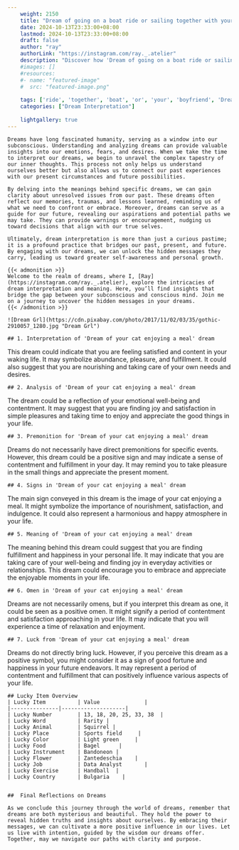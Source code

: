 ```yaml
---
    weight: 2150
    title: "Dream of going on a boat ride or sailing together with your boyfriend"  # Assuming 'title' column exists
    date: 2024-10-13T23:33:00+08:00
    lastmod: 2024-10-13T23:33:00+08:00
    draft: false
    author: "ray"
    authorLink: "https://instagram.com/ray._.atelier"
    description: "Discover how 'Dream of going on a boat ride or sailing together with your boyfriend' can interpret your future and uncover its significant meanings in your life."
    #images: []
    #resources:
    #- name: "featured-image"
    #  src: "featured-image.png"
    
    tags: ['ride', 'together', 'boat', 'or', 'your', 'boyfriend', 'Dream', 'going', 'sailing', 'a', 'on', 'of', 'with']
    categories: ["Dream Interpretation"]
    
    lightgallery: true
---
```

    
    Dreams have long fascinated humanity, serving as a window into our subconscious. Understanding and analyzing dreams can provide valuable insights into our emotions, fears, and desires. When we take the time to interpret our dreams, we begin to unravel the complex tapestry of our inner thoughts. This process not only helps us understand ourselves better but also allows us to connect our past experiences with our present circumstances and future possibilities.
    
    By delving into the meanings behind specific dreams, we can gain clarity about unresolved issues from our past. These dreams often reflect our memories, traumas, and lessons learned, reminding us of what we need to confront or embrace. Moreover, dreams can serve as a guide for our future, revealing our aspirations and potential paths we may take. They can provide warnings or encouragement, nudging us toward decisions that align with our true selves.
    
    Ultimately, dream interpretation is more than just a curious pastime; it is a profound practice that bridges our past, present, and future. By engaging with our dreams, we can unlock the hidden messages they carry, leading us toward greater self-awareness and personal growth.
    
    {{< admonition >}}
    Welcome to the realm of dreams, where I, [Ray](https://instagram.com/ray._.atelier), explore the intricacies of dream interpretation and meaning. Here, you’ll find insights that bridge the gap between your subconscious and conscious mind. Join me on a journey to uncover the hidden messages in your dreams.
    {{< /admonition >}}
    
    ![Dream Grl](https://cdn.pixabay.com/photo/2017/11/02/03/35/gothic-2910057_1280.jpg "Dream Grl")
    
    ## 1. Interpretation of 'Dream of your cat enjoying a meal' dream
    
This dream could indicate that you are feeling satisfied and content in your waking life. It may symbolize abundance, pleasure, and fulfillment. It could also suggest that you are nourishing and taking care of your own needs and desires.
    
    ## 2. Analysis of 'Dream of your cat enjoying a meal' dream
    
The dream could be a reflection of your emotional well-being and contentment. It may suggest that you are finding joy and satisfaction in simple pleasures and taking time to enjoy and appreciate the good things in your life.
    
    ## 3. Premonition for 'Dream of your cat enjoying a meal' dream
    
Dreams do not necessarily have direct premonitions for specific events. However, this dream could be a positive sign and may indicate a sense of contentment and fulfillment in your day. It may remind you to take pleasure in the small things and appreciate the present moment.
    
    ## 4. Signs in 'Dream of your cat enjoying a meal' dream
    
The main sign conveyed in this dream is the image of your cat enjoying a meal. It might symbolize the importance of nourishment, satisfaction, and indulgence. It could also represent a harmonious and happy atmosphere in your life.
    
    ## 5. Meaning of 'Dream of your cat enjoying a meal' dream
    
The meaning behind this dream could suggest that you are finding fulfillment and happiness in your personal life. It may indicate that you are taking care of your well-being and finding joy in everyday activities or relationships. This dream could encourage you to embrace and appreciate the enjoyable moments in your life.
    
    ## 6. Omen in 'Dream of your cat enjoying a meal' dream
    
Dreams are not necessarily omens, but if you interpret this dream as one, it could be seen as a positive omen. It might signify a period of contentment and satisfaction approaching in your life. It may indicate that you will experience a time of relaxation and enjoyment.
    
    ## 7. Luck from 'Dream of your cat enjoying a meal' dream
    
Dreams do not directly bring luck. However, if you perceive this dream as a positive symbol, you might consider it as a sign of good fortune and happiness in your future endeavors. It may represent a period of contentment and fulfillment that can positively influence various aspects of your life.
    
    ## Lucky Item Overview
    | Lucky Item          | Value              |
    |---------------|--------------------|
    | Lucky Number        | 13, 18, 20, 25, 33, 38  |
    | Lucky Word          | Rarity |
    | Lucky Animal        | Squirrel |
    | Lucky Place         | Sports field     |
    | Lucky Color         | Light green     |
    | Lucky Food          | Bagel      |
    | Lucky Instrument    | Bandoneon |
    | Lucky Flower        | Zantedeschia    |
    | Lucky Job           | Data Analyst       |
    | Lucky Exercise      | Handball  |
    | Lucky Country       | Bulgaria    |
    
    
    ##  Final Reflections on Dreams
    
    As we conclude this journey through the world of dreams, remember that dreams are both mysterious and beautiful. They hold the power to reveal hidden truths and insights about ourselves. By embracing their messages, we can cultivate a more positive influence in our lives. Let us live with intention, guided by the wisdom our dreams offer. Together, may we navigate our paths with clarity and purpose.
    